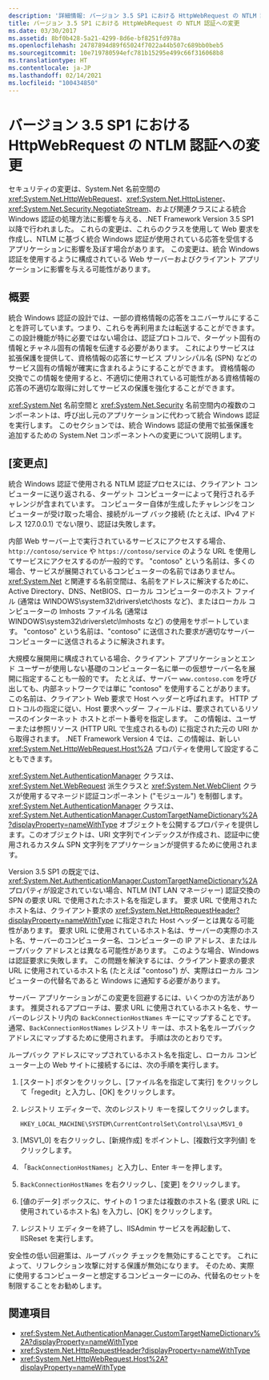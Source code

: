 ```yaml
---
description: '詳細情報: バージョン 3.5 SP1 における HttpWebRequest の NTLM 認証への変更'
title: バージョン 3.5 SP1 における HttpWebRequest の NTLM 認証への変更
ms.date: 03/30/2017
ms.assetid: 8bf0b428-5a21-4299-8d6e-bf8251fd978a
ms.openlocfilehash: 24787894d89f65024f7022a44b507c689bb0beb5
ms.sourcegitcommit: 10e719780594efc781b15295e499c66f316068b8
ms.translationtype: HT
ms.contentlocale: ja-JP
ms.lasthandoff: 02/14/2021
ms.locfileid: "100434850"
---
```

# <a name="changes-to-ntlm-authentication-for-httpwebrequest-in-version-35-sp1"></a>バージョン 3.5 SP1 における HttpWebRequest の NTLM 認証への変更

セキュリティの変更は、System.Net 名前空間の <xref:System.Net.HttpWebRequest>、<xref:System.Net.HttpListener>、<xref:System.Net.Security.NegotiateStream>、および関連クラスによる統合 Windows 認証の処理方法に影響を与える、.NET Framework Version 3.5 SP1 以降で行われました。 これらの変更は、これらのクラスを使用して Web 要求を作成し、NTLM に基づく統合 Windows 認証が使用されている応答を受信するアプリケーションに影響を及ぼす場合があります。 この変更は、統合 Windows 認証を使用するように構成されている Web サーバーおよびクライアント アプリケーションに影響を与える可能性があります。

## <a name="overview"></a>概要

統合 Windows 認証の設計では、一部の資格情報の応答をユニバーサルにすることを許可しています。つまり、これらを再利用または転送することができます。 この設計機能が特に必要ではない場合は、認証プロトコルで、ターゲット固有の情報とチャネル固有の情報を伝達する必要があります。 これによりサービスは拡張保護を提供して、資格情報の応答にサービス プリンシパル名 (SPN) などのサービス固有の情報が確実に含まれるようにすることができます。 資格情報の交換でこの情報を使用すると、不適切に使用されている可能性がある資格情報の応答の不適切な取得に対してサービスの保護を強化することができます。

<xref:System.Net> 名前空間と <xref:System.Net.Security> 名前空間内の複数のコンポーネントは、呼び出し元のアプリケーションに代わって統合 Windows 認証を実行します。 このセクションでは、統合 Windows 認証の使用で拡張保護を追加するための System.Net コンポーネントへの変更について説明します。

## <a name="changes"></a>[変更点]

統合 Windows 認証で使用される NTLM 認証プロセスには、クライアント コンピューターに送り返される、ターゲット コンピューターによって発行されるチャレンジが含まれています。 コンピューター自体が生成したチャレンジをコンピューターが受け取った場合、接続がループ バック接続 (たとえば、IPv4 アドレス 127.0.0.1) でない限り、認証は失敗します。

内部 Web サーバー上で実行されているサービスにアクセスする場合、`http://contoso/service` や `https://contoso/service` のような URL を使用してサービスにアクセスするのが一般的です。 "contoso" という名前は、多くの場合、サービスが展開されているコンピューターの名前ではありません。 <xref:System.Net> と関連する名前空間は、名前をアドレスに解決するために、Active Directory、DNS、NetBIOS、ローカル コンピューターのホスト ファイル (通常は WINDOWS\system32\drivers\etc\hosts など)、またはローカル コンピューターの lmhosts ファイル名 (通常は WINDOWS\system32\drivers\etc\lmhosts など) の使用をサポートしています。 "contoso" という名前は、"contoso" に送信された要求が適切なサーバー コンピューターに送信されるように解決されます。

大規模な展開用に構成されている場合、クライアント アプリケーションとエンド ユーザーが使用しない基礎のコンピューター名に単一の仮想サーバー名を展開に指定することも一般的です。 たとえば、サーバー `www.contoso.com` を呼び出しても、内部ネットワークでは単に "contoso" を使用することがあります。 この名前は、クライアント Web 要求で Host ヘッダーと呼ばれます。 HTTP プロトコルの指定に従い、Host 要求ヘッダー フィールドは、要求されているリソースのインターネット ホストとポート番号を指定します。 この情報は、ユーザーまたは参照リソース (HTTP URL で生成されるもの) に指定された元の URI から取得されます。 .NET Framework Version 4 では、この情報は、新しい <xref:System.Net.HttpWebRequest.Host%2A> プロパティを使用して設定することもできます。

<xref:System.Net.AuthenticationManager> クラスは、<xref:System.Net.WebRequest> 派生クラスと <xref:System.Net.WebClient> クラスが使用するマネージド認証コンポーネント ("モジュール") を制御します。 <xref:System.Net.AuthenticationManager> クラスは、<xref:System.Net.AuthenticationManager.CustomTargetNameDictionary%2A?displayProperty=nameWithType> オブジェクトを公開するプロパティを提供します。このオブジェクトは、URI 文字列でインデックスが作成され、認証中に使用されるカスタム SPN 文字列をアプリケーションが提供するために使用されます。

Version 3.5 SP1 の既定では、<xref:System.Net.AuthenticationManager.CustomTargetNameDictionary%2A> プロパティが設定されていない場合、NTLM (NT LAN マネージャー) 認証交換の SPN の要求 URL で使用されたホスト名を指定します。 要求 URL で使用されたホスト名は、クライアント要求の <xref:System.Net.HttpRequestHeader?displayProperty=nameWithType> に指定された Host ヘッダーとは異なる可能性があります。 要求 URL に使用されているホスト名は、サーバーの実際のホスト名、サーバーのコンピューター名、コンピューターの IP アドレス、またはループバック アドレスとは異なる可能性があります。 このような場合、Windows は認証要求に失敗します。 この問題を解決するには、クライアント要求の要求 URL に使用されているホスト名 (たとえば "contoso") が、実際はローカル コンピューターの代替名であると Windows に通知する必要があります。

サーバー アプリケーションがこの変更を回避するには、いくつかの方法があります。 推奨されるアプローチは、要求 URL に使用されているホスト名を、サーバーのレジストリ内の `BackConnectionHostNames` キーにマップすることです。 通常、`BackConnectionHostNames` レジストリ キーは、ホスト名をループバック アドレスにマップするために使用されます。 手順は次のとおりです。

ループバック アドレスにマップされているホスト名を指定し、ローカル コンピューター上の Web サイトに接続するには、次の手順を実行します。

1. [スタート] ボタンをクリックし、[ファイル名を指定して実行] をクリックして「regedit」と入力し、[OK] をクリックします。

2. レジストリ エディターで、次のレジストリ キーを探してクリックします。

    `HKEY_LOCAL_MACHINE\SYSTEM\CurrentControlSet\Control\Lsa\MSV1_0`

3. [MSV1_0] を右クリックし、[新規作成] をポイントし、[複数行文字列値] をクリックします。

4. 「`BackConnectionHostNames`」と入力し、Enter キーを押します。

5. `BackConnectionHostNames` を右クリックし、[変更] をクリックします。

6. [値のデータ] ボックスに、サイトの 1 つまたは複数のホスト名 (要求 URL に使用されているホスト名) を入力し、[OK] をクリックします。

7. レジストリ エディターを終了し、IISAdmin サービスを再起動して、IISReset を実行します。

安全性の低い回避策は、ループ バック チェックを無効にすることです。 これによって、リフレクション攻撃に対する保護が無効になります。 そのため、実際に使用するコンピューターと想定するコンピューターにのみ、代替名のセットを制限することをお勧めします。

## <a name="see-also"></a>関連項目

- <xref:System.Net.AuthenticationManager.CustomTargetNameDictionary%2A?displayProperty=nameWithType>
- <xref:System.Net.HttpRequestHeader?displayProperty=nameWithType>
- <xref:System.Net.HttpWebRequest.Host%2A?displayProperty=nameWithType>

